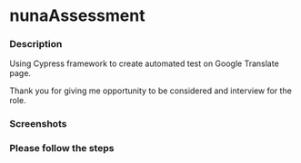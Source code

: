 # nunaAssessment

### Description
Using Cypress framework to create automated test on Google Translate page.

Thank you for giving me opportunity to be considered and interview for the role. 

### Screenshots



### Please follow the steps 
